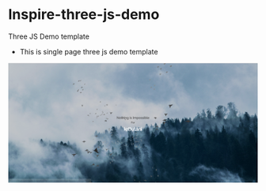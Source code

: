 # Inspire-three-js-demo

Three JS Demo template 

- This is single page three js demo template

![](https://raw.githubusercontent.com/KartikButani/Inspire-three-js-demo/99d91d8e28fd64c9a8d43446511e507ae76b1adc/demo.png)
